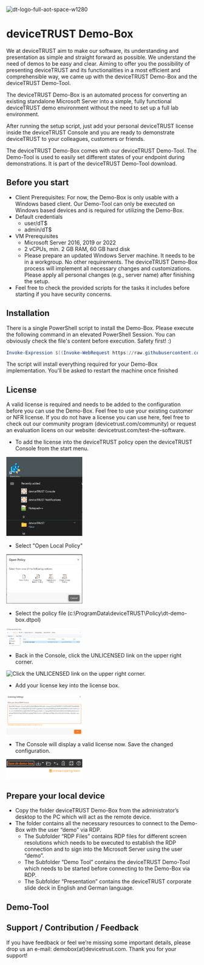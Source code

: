 ![dt-logo-full-aot-space-w1280](https://user-images.githubusercontent.com/83282694/116271495-5219b100-a780-11eb-9e1a-f929d2e3cbdc.png)

# deviceTRUST Demo-Box

We at deviceTRUST aim to make our software, its understanding and presentation as simple and straight forward as possible. We understand the need of demos to be easy and clear. Aiming to offer you the possibility of presenting deviceTRUST and its functionalities in a most efficient and comprehensible way, we came up with the deviceTRUST Demo-Box and the deviceTRUST Demo-Tool.

The deviceTRUST Demo-Box is an automated process for converting an existing standalone Microsoft Server into a simple, fully functional deviceTRUST demo environment without the need to set up a full lab environment.

After running the setup script, just add your personal deviceTRUST license inside the deviceTRUST Console and you are ready to demonstrate deviceTRUST to your colleagues, customers or friends.

The deviceTRUST Demo-Box comes with our deviceTRUST Demo-Tool. The Demo-Tool is used to easily set different states of your endpoint during demonstrations. It is part of the deviceTRUST Demo-Tool download.

## Before you start

- Client Prerequisites: For now, the Demo-Box is only usable with a Windows based client. Our Demo-Tool can only be executed on Windows based devices and is required for utilizing the Demo-Box.
- Default credentials
  - user/dT$
  - admin/dT$
- VM Prerequisites
  - Microsoft Server 2016, 2019 or 2022 
  - 2 vCPUs, min. 2 GB RAM, 60 GB hard disk
  - Please prepare an updated Windows Server machine. It needs to be in a workgroup. No other requirements. The deviceTRUST Demo-Box process will implement all necessary changes and customizations. Please apply all personal changes (e.g., server name) after finishing the setup.
- Feel free to check the provided scripts for the tasks it includes before starting if you have security concerns.

## Installation

There is a single PowerShell script to install the Demo-Box. Please execute the following command in an elevated PowerShell Session. You can obviously check the file's content before execution. Safety first! :)

```powershell
Invoke-Expression $((Invoke-WebRequest https://raw.githubusercontent.com/deviceTRUST/demo-box/main/dt-demo-box.ps1).content)
```

The script will install everything required for your Demo-Box implementation. You'll be asked to restart the machine once finished

## License

A valid license is required and needs to be added to the configuration before you can use the Demo-Box. Feel free to use your existing customer or NFR license. If you do not have a license you can use here, feel free to check out our community program (devicetrust.com/community) or request an evaluation licens on our website: devicetrust.com/test-the-software.

- To add the license into the deviceTRUST policy open the deviceTRUST Console from the start menu.
<img src="./sources/images/licensing_01_start-console.png" alt="Start the deviceTRUST Console" width="200">

- Select "Open Local Policy"
<img src="./sources/images/licensing_02_open-policy.png" alt="Open Local Policy" width="200">

- Select the policy file (c:\ProgramData\deviceTRUST\Policy\dt-demo-box.dtpol)
<img src="./sources/images/licensing_03_open-policy-file.png" alt="Select the policy file" width="200">

- Back in the Console, click the UNLICENSED link on the upper right corner.
<img src="./sources/images/licensing_04_unlicensed" alt="Click the UNLICENSED link on the upper right corner." width="200">

- Add your license key into the license box.
<img src="./sources/images/licensing_05_license-added.png" alt="License Box" width="200">

- The Console will display a valid license now. Save the changed configuration. 
<img src="./sources/images/licensing_06_save.png" alt="Save your changes." width="200">

## Prepare your local device

- Copy the folder deviceTRUST Demo-Box from the administrator’s desktop to the PC which will act as the remote device.
- The folder contains all the necessary resources to connect to the Demo-Box with the user “demo” via RDP.
  - The Subfolder “RDP Files” contains RDP files for different screen resolutions which needs to be executed to establish the RDP connection and to sign into the Microsoft Server using the user “demo”.
  - The Subfolder “Demo Tool” contains the deviceTRUST Demo-Tool which needs to be started before connecting to the Demo-Box via RDP.
  - The Subfolder “Presentation” contains the deviceTRUST corporate slide deck in English and German language.

## Demo-Tool

## Support / Contribution / Feedback

If you have  feedback or feel we’re missing some important details, please drop us an e-mail: demobox(at)devicetrust.com. Thank you for your support!

